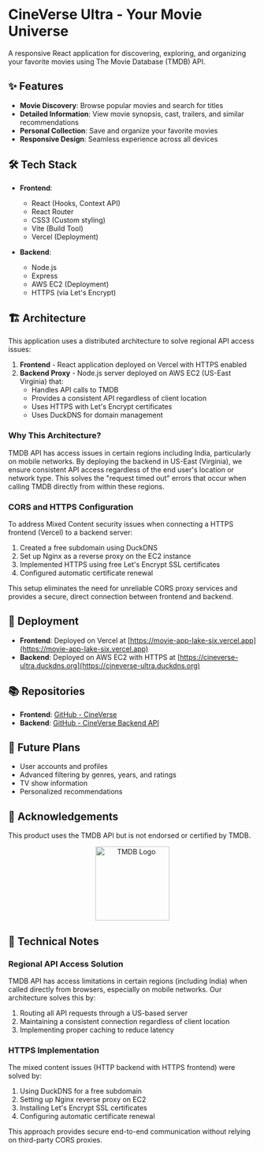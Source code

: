 # CineVerse Ultra - Your Movie Universe

A responsive React application for discovering, exploring, and organizing your favorite movies using The Movie Database (TMDB) API.

## ✨ Features

- **Movie Discovery**: Browse popular movies and search for titles
- **Detailed Information**: View movie synopsis, cast, trailers, and similar recommendations
- **Personal Collection**: Save and organize your favorite movies
- **Responsive Design**: Seamless experience across all devices

## 🛠️ Tech Stack

- **Frontend**: 
  - React (Hooks, Context API)
  - React Router
  - CSS3 (Custom styling)
  - Vite (Build Tool)
  - Vercel (Deployment)

- **Backend**:
  - Node.js
  - Express
  - AWS EC2 (Deployment)
  - HTTPS (via Let's Encrypt)

## 🏗️ Architecture

This application uses a distributed architecture to solve regional API access issues:

1. **Frontend** - React application deployed on Vercel with HTTPS enabled
2. **Backend Proxy** - Node.js server deployed on AWS EC2 (US-East Virginia) that:
   - Handles API calls to TMDB
   - Provides a consistent API regardless of client location
   - Uses HTTPS with Let's Encrypt certificates
   - Uses DuckDNS for domain management

### Why This Architecture?

TMDB API has access issues in certain regions including India, particularly on mobile networks. By deploying the backend in US-East (Virginia), we ensure consistent API access regardless of the end user's location or network type. This solves the "request timed out" errors that occur when calling TMDB directly from within these regions.

### CORS and HTTPS Configuration

To address Mixed Content security issues when connecting a HTTPS frontend (Vercel) to a backend server:

1. Created a free subdomain using DuckDNS
2. Set up Nginx as a reverse proxy on the EC2 instance
3. Implemented HTTPS using free Let's Encrypt SSL certificates
4. Configured automatic certificate renewal

This setup eliminates the need for unreliable CORS proxy services and provides a secure, direct connection between frontend and backend.

## 🚀 Deployment

- **Frontend**: Deployed on Vercel at [https://movie-app-lake-six.vercel.app](https://movie-app-lake-six.vercel.app)
- **Backend**: Deployed on AWS EC2 with HTTPS at [https://cineverse-ultra.duckdns.org](https://cineverse-ultra.duckdns.org)

## 📚 Repositories

- **Frontend**: [GitHub - CineVerse](https://github.com/ManasVerma007/movie-app)
- **Backend**: [GitHub - CineVerse Backend API](https://github.com/ManasVerma007/movie-app-server)


## 🔮 Future Plans

- User accounts and profiles
- Advanced filtering by genres, years, and ratings
- TV show information
- Personalized recommendations

## 🙏 Acknowledgements

This product uses the TMDB API but is not endorsed or certified by TMDB.

<div align="center">
  <img src="https://www.themoviedb.org/assets/2/v4/logos/v2/blue_short-8e7b30f73a4020692ccca9c88bafe5dcb6f8a62a4c6bc55cd9ba82bb2cd95f6c.svg" alt="TMDB Logo" width="150"/>
</div>

## 📝 Technical Notes

### Regional API Access Solution
TMDB API has access limitations in certain regions (including India) when called directly from browsers, especially on mobile networks. Our architecture solves this by:

1. Routing all API requests through a US-based server
2. Maintaining a consistent connection regardless of client location
3. Implementing proper caching to reduce latency

### HTTPS Implementation
The mixed content issues (HTTP backend with HTTPS frontend) were solved by:

1. Using DuckDNS for a free subdomain
2. Setting up Nginx reverse proxy on EC2
3. Installing Let's Encrypt SSL certificates
4. Configuring automatic certificate renewal 

This approach provides secure end-to-end communication without relying on third-party CORS proxies.